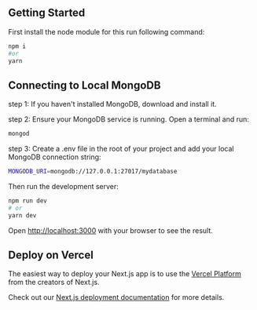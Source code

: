 ## Getting Started

First install the node module for this run following command:

```bash
npm i
#or 
yarn
```
## Connecting to Local MongoDB

step 1: If you haven't installed MongoDB, download and install it.

step 2: Ensure your MongoDB service is running. Open a terminal and run:

```bash
mongod
```
step 3: Create a .env file in the root of your project and add your local MongoDB connection string:
```bash
MONGODB_URI=mongodb://127.0.0.1:27017/mydatabase
```

Then run the development server:

```bash
npm run dev
# or
yarn dev
```

Open [http://localhost:3000](http://localhost:3000) with your browser to see the result.


## Deploy on Vercel

The easiest way to deploy your Next.js app is to use the [Vercel Platform](https://vercel.com/new?utm_medium=default-template&filter=next.js&utm_source=create-next-app&utm_campaign=create-next-app-readme) from the creators of Next.js.

Check out our [Next.js deployment documentation](https://nextjs.org/docs/app/building-your-application/deploying) for more details.
